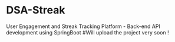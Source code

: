 # DSA-Streak
 User Engagement and Streak Tracking Platform - Back-end API development using SpringBoot
#Will upload the project very soon !
